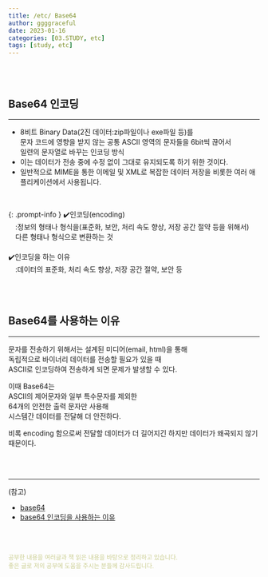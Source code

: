 ```yaml
---
title: /etc/ Base64
author: ggggraceful
date: 2023-01-16
categories: [03.STUDY, etc]
tags: [study, etc]
---
```


<br/>
<br/>

## Base64 인코딩

--- 

- 8비트 Binary Data(2진 데이터:zip파일이나 exe파일 등)를  
  문자 코드에 영향을 받지 않는 공통 ASCII 영역의 문자들을 6bit씩 끊어서  
  일련의 문자열로 바꾸는 인코딩 방식
- 이는 데이터가 전송 중에 수정 없이 그대로 유지되도록 하기 위한 것이다.
- 일반적으로 MIME을 통한 이메일 및 XML로 복잡한 데이터 저장을 비롯한 여러 애플리케이션에서 사용됩니다.

<br/>

{: .prompt-info }
✔️인코딩(encoding)  
　:정보의 형태나 형식을(표준화, 보안, 처리 속도 향상, 저장 공간 절약 등을 위해서)  
　다른 형태나 형식으로 변환하는 것  
　  
✔️인코딩을 하는 이유  
　:데이터의 표준화, 처리 속도 향상, 저장 공간 절약, 보안 등

<br/>
<br/>

## Base64를 사용하는 이유

---

문자를 전송하기 위해서는 설계된 미디어(email, html)을 통해  
독립적으로 바이너리 데이터를 전송할 필요가 있을 때  
ASCII로 인코딩하여 전송하게 되면 문제가 발생할 수 있다.  

이때 Base64는  
ASCII의 제어문자와 일부 특수문자를 제외한  
64개의 안전한 출력 문자만 사용해  
시스템간 데이터를 전달해 더 안전하다.

비록 encoding 함으로써 전달할 데이터가 더 길어지긴 하지만 데이터가 왜곡되지 않기 때문이다.

<br/>
<br/>

---

(참고)

- [base64](https://codingpractices.tistory.com/entry/Base64-%EC%9D%B8%EC%BD%94%EB%94%A9%EC%9D%B4%EB%9E%80-%EC%A0%95%ED%99%95%ED%95%98%EA%B2%8C-%EC%9D%B4%ED%95%B4%ED%95%98%EA%B8%B0)
- [base64 인코딩을 사용하는 이유](https://minhanpark.github.io/today-i-learned/ascii-and-base64/)

<br/>
<br/>

<span style="font-size: 12px; color:  #cbce91"> 공부한 내용을 여러글과 책 읽은 내용을 바탕으로 정리하고 있습니다.</span>  
<span style="font-size: 12px; color:  #cbce91"> 좋은 글로 저의 공부에 도움을 주시는 분들께 감사드립니다. </span>


<!--

❤️면접예상질문 ❤️

-->
